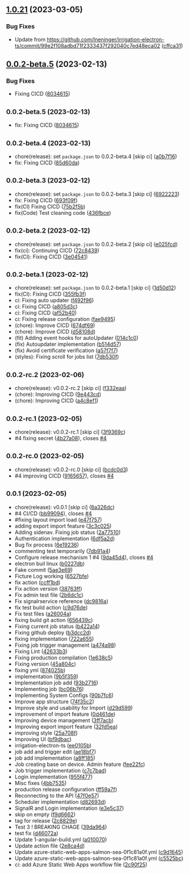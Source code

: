 ## [1.0.21](https://github.com/lneninger/irrigai-app-public/compare/v1.0.20...v1.0.21) (2023-03-05)


### Bug Fixes

* Update from https://github.com/lneninger/irrigation-electron-ts/commit/99e2f108adbd71f2333437f292040c7ed48eca02 ([cffca31](https://github.com/lneninger/irrigai-app-public/commit/cffca3141cf61d94512c906efbed31e2fac40ba7))

## [0.0.2-beta.5](https://github.com/lneninger/irrigation-electron-ts/compare/v0.0.2-beta.4...v0.0.2-beta.5) (2023-02-13)


### Bug Fixes

* Fixing CICD ([8034615](https://github.com/lneninger/irrigation-electron-ts/commit/8034615c52989e75b45a254aee752a108e265fb8))

## <small>0.0.2-beta.5 (2023-02-13)</small>

* fix: Fixing CICD ([8034615](https://github.com/lneninger/irrigation-electron-ts/commit/8034615))



## <small>0.0.2-beta.4 (2023-02-13)</small>

* chore(release): set `package.json` to 0.0.2-beta.4 [skip ci] ([a0b7f16](https://github.com/lneninger/irrigation-electron-ts/commit/a0b7f16))
* fix: Fixing CICD ([85d60da](https://github.com/lneninger/irrigation-electron-ts/commit/85d60da))



## <small>0.0.2-beta.3 (2023-02-12)</small>

* chore(release): set `package.json` to 0.0.2-beta.3 [skip ci] ([6922223](https://github.com/lneninger/irrigation-electron-ts/commit/6922223))
* fix: Fixing CICD ([693f09f](https://github.com/lneninger/irrigation-electron-ts/commit/693f09f))
* fix(CI) Fixing CICD ([75b2f5b](https://github.com/lneninger/irrigation-electron-ts/commit/75b2f5b))
* fix(Code) Test cleaning code ([436fbce](https://github.com/lneninger/irrigation-electron-ts/commit/436fbce))



## <small>0.0.2-beta.2 (2023-02-12)</small>

* chore(release): set `package.json` to 0.0.2-beta.2 [skip ci] ([e025fcd](https://github.com/lneninger/irrigation-electron-ts/commit/e025fcd))
* fix(ci): Continuing CICD ([72c8439](https://github.com/lneninger/irrigation-electron-ts/commit/72c8439))
* fix(CI): Fixing CICD ([3e04541](https://github.com/lneninger/irrigation-electron-ts/commit/3e04541))



## <small>0.0.2-beta.1 (2023-02-12)</small>

* chore(release): set `package.json` to 0.0.2-beta.1 [skip ci] ([1d50d12](https://github.com/lneninger/irrigation-electron-ts/commit/1d50d12))
* fix(CI): Fixing CICD ([355fb3f](https://github.com/lneninger/irrigation-electron-ts/commit/355fb3f))
* ci: Fixing auto updater ([f492f96](https://github.com/lneninger/irrigation-electron-ts/commit/f492f96))
* ci: Fixing CICD ([a805d3c](https://github.com/lneninger/irrigation-electron-ts/commit/a805d3c))
* ci: Fixing CICD ([af52b40](https://github.com/lneninger/irrigation-electron-ts/commit/af52b40))
* ci: Fixing release configuration ([fae9495](https://github.com/lneninger/irrigation-electron-ts/commit/fae9495))
* (chore): Improve CICD ([674df69](https://github.com/lneninger/irrigation-electron-ts/commit/674df69))
* (chore): Improve CICD ([d58108d](https://github.com/lneninger/irrigation-electron-ts/commit/d58108d))
* (fit) Adding event hooks for autoUpdater ([014c1c0](https://github.com/lneninger/irrigation-electron-ts/commit/014c1c0))
* (fix) Autoupdater implementation ([b514d57](https://github.com/lneninger/irrigation-electron-ts/commit/b514d57))
* (fix) Avoid certificate verification ([a57f7f7](https://github.com/lneninger/irrigation-electron-ts/commit/a57f7f7))
* (styles): Fixing scroll for jobs list ([7db530f](https://github.com/lneninger/irrigation-electron-ts/commit/7db530f))



## <small>0.0.2-rc.2 (2023-02-06)</small>

* chore(release): v0.0.2-rc.2 [skip ci] ([f332eaa](https://github.com/lneninger/irrigation-electron-ts/commit/f332eaa))
* (chore): Improving CICD ([9e443cd](https://github.com/lneninger/irrigation-electron-ts/commit/9e443cd))
* (chore): Improving CICD ([a4c8ef1](https://github.com/lneninger/irrigation-electron-ts/commit/a4c8ef1))



## <small>0.0.2-rc.1 (2023-02-05)</small>

* chore(release): v0.0.2-rc.1 [skip ci] ([3f9369c](https://github.com/lneninger/irrigation-electron-ts/commit/3f9369c))
* #4 fixing secret ([4b27a08](https://github.com/lneninger/irrigation-electron-ts/commit/4b27a08)), closes [#4](https://github.com/lneninger/irrigation-electron-ts/issues/4)



## <small>0.0.2-rc.0 (2023-02-05)</small>

* chore(release): v0.0.2-rc.0 [skip ci] ([bcdc0d3](https://github.com/lneninger/irrigation-electron-ts/commit/bcdc0d3))
* #4 improving CICD ([9165657](https://github.com/lneninger/irrigation-electron-ts/commit/9165657)), closes [#4](https://github.com/lneninger/irrigation-electron-ts/issues/4)



## <small>0.0.1 (2023-02-05)</small>

* chore(release): v0.0.1 [skip ci] ([8a326dc](https://github.com/lneninger/irrigation-electron-ts/commit/8a326dc))
* #4 CI/CD ([bb99094](https://github.com/lneninger/irrigation-electron-ts/commit/bb99094)), closes [#4](https://github.com/lneninger/irrigation-electron-ts/issues/4)
* #fixing layout import load ([e47f757](https://github.com/lneninger/irrigation-electron-ts/commit/e47f757))
* adding export import feature ([3c3c025](https://github.com/lneninger/irrigation-electron-ts/commit/3c3c025))
* Adding sidenav. Fixing job status ([2a77510](https://github.com/lneninger/irrigation-electron-ts/commit/2a77510))
* Authentication implementation ([6df5a2d](https://github.com/lneninger/irrigation-electron-ts/commit/6df5a2d))
* Bug fix process ([6e19236](https://github.com/lneninger/irrigation-electron-ts/commit/6e19236))
* commenting test temporarily ([7db91a4](https://github.com/lneninger/irrigation-electron-ts/commit/7db91a4))
* Configure release mechanism 1 #4 ([9da45d4](https://github.com/lneninger/irrigation-electron-ts/commit/9da45d4)), closes [#4](https://github.com/lneninger/irrigation-electron-ts/issues/4)
* electron buil linux ([b0227db](https://github.com/lneninger/irrigation-electron-ts/commit/b0227db))
* Fake commit ([5ae3e69](https://github.com/lneninger/irrigation-electron-ts/commit/5ae3e69))
* Ficture Log working ([6527bfe](https://github.com/lneninger/irrigation-electron-ts/commit/6527bfe))
* fix action ([ccff1bd](https://github.com/lneninger/irrigation-electron-ts/commit/ccff1bd))
* Fix action version ([38763ff](https://github.com/lneninger/irrigation-electron-ts/commit/38763ff))
* Fix admin test file ([2b6dc1c](https://github.com/lneninger/irrigation-electron-ts/commit/2b6dc1c))
* Fix signalrservice reference ([dc9816a](https://github.com/lneninger/irrigation-electron-ts/commit/dc9816a))
* fix test build action ([c9d76de](https://github.com/lneninger/irrigation-electron-ts/commit/c9d76de))
* Fix test files ([a26004a](https://github.com/lneninger/irrigation-electron-ts/commit/a26004a))
* fixing build git action ([656439c](https://github.com/lneninger/irrigation-electron-ts/commit/656439c))
* Fixing current job status ([b422a14](https://github.com/lneninger/irrigation-electron-ts/commit/b422a14))
* Fixing github deploy ([b3dcc2d](https://github.com/lneninger/irrigation-electron-ts/commit/b3dcc2d))
* fixing implementation ([722a655](https://github.com/lneninger/irrigation-electron-ts/commit/722a655))
* Fixing job trigger management ([a474a98](https://github.com/lneninger/irrigation-electron-ts/commit/a474a98))
* Fixing Lint ([42633b3](https://github.com/lneninger/irrigation-electron-ts/commit/42633b3))
* Fixing production compilation ([1e638c5](https://github.com/lneninger/irrigation-electron-ts/commit/1e638c5))
* Fixing version ([45a804c](https://github.com/lneninger/irrigation-electron-ts/commit/45a804c))
* fixing yml ([874025b](https://github.com/lneninger/irrigation-electron-ts/commit/874025b))
* implementation ([9b5f359](https://github.com/lneninger/irrigation-electron-ts/commit/9b5f359))
* Implementation job add ([93b2716](https://github.com/lneninger/irrigation-electron-ts/commit/93b2716))
* Implementing job ([bc06b76](https://github.com/lneninger/irrigation-electron-ts/commit/bc06b76))
* Implementing System Configs ([90b7fc6](https://github.com/lneninger/irrigation-electron-ts/commit/90b7fc6))
* Improve app structure ([74f35c2](https://github.com/lneninger/irrigation-electron-ts/commit/74f35c2))
* Improve style and usability for Import ([d29d599](https://github.com/lneninger/irrigation-electron-ts/commit/d29d599))
* improvement of import feature ([0d461de](https://github.com/lneninger/irrigation-electron-ts/commit/0d461de))
* Improving device management ([3ff7acb](https://github.com/lneninger/irrigation-electron-ts/commit/3ff7acb))
* Improving export import feature ([32fd5ea](https://github.com/lneninger/irrigation-electron-ts/commit/32fd5ea))
* improving style ([25a708f](https://github.com/lneninger/irrigation-electron-ts/commit/25a708f))
* Improving UI ([bf9dbac](https://github.com/lneninger/irrigation-electron-ts/commit/bf9dbac))
* irrigation-electron-ts ([ee0105b](https://github.com/lneninger/irrigation-electron-ts/commit/ee0105b))
* job add and trigger edit ([ae18bf7](https://github.com/lneninger/irrigation-electron-ts/commit/ae18bf7))
* job add implementation ([a8ff185](https://github.com/lneninger/irrigation-electron-ts/commit/a8ff185))
* Job creating base on device. Admin feature ([fee22fc](https://github.com/lneninger/irrigation-electron-ts/commit/fee22fc))
* Job trigger implementation ([c7c7bad](https://github.com/lneninger/irrigation-electron-ts/commit/c7c7bad))
* Login implementation ([955f477](https://github.com/lneninger/irrigation-electron-ts/commit/955f477))
* Misc fixes ([4bb7535](https://github.com/lneninger/irrigation-electron-ts/commit/4bb7535))
* production release configuration ([ff59a7f](https://github.com/lneninger/irrigation-electron-ts/commit/ff59a7f))
* Reconnecting to the API ([47f0e57](https://github.com/lneninger/irrigation-electron-ts/commit/47f0e57))
* Scheduler implementation ([d82693d](https://github.com/lneninger/irrigation-electron-ts/commit/d82693d))
* SignalR and Login implementation ([e3e5c37](https://github.com/lneninger/irrigation-electron-ts/commit/e3e5c37))
* skip on empty ([f9d6662](https://github.com/lneninger/irrigation-electron-ts/commit/f9d6662))
* tag for release ([2c8829e](https://github.com/lneninger/irrigation-electron-ts/commit/2c8829e))
* Test 3 ! BREAKING CHAGE ([39da964](https://github.com/lneninger/irrigation-electron-ts/commit/39da964))
* test fix ([d46072a](https://github.com/lneninger/irrigation-electron-ts/commit/d46072a))
* Update 1-angular-build.yml ([a010070](https://github.com/lneninger/irrigation-electron-ts/commit/a010070))
* Update action file ([2e8ca4d](https://github.com/lneninger/irrigation-electron-ts/commit/2e8ca4d))
* Update azure-static-web-apps-salmon-sea-0f1c81a0f.yml ([c9d1645](https://github.com/lneninger/irrigation-electron-ts/commit/c9d1645))
* Update azure-static-web-apps-salmon-sea-0f1c81a0f.yml ([c5525bc](https://github.com/lneninger/irrigation-electron-ts/commit/c5525bc))
* ci: add Azure Static Web Apps workflow file ([2c90f25](https://github.com/lneninger/irrigation-electron-ts/commit/2c90f25))
